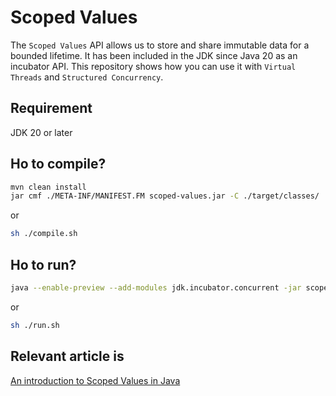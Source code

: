 # Scoped Values

The `Scoped Values` API allows us to store and share immutable data for a bounded lifetime. It has been included in the JDK since Java 20 as an incubator API. This repository shows how you can use it with `Virtual Threads` and `Structured Concurrency`.

## Requirement
JDK 20 or later

## Ho to compile?
```bash
mvn clean install
jar cmf ./META-INF/MANIFEST.FM scoped-values.jar -C ./target/classes/ .
```

or

```bash
sh ./compile.sh   
```

## Ho to run?

```bash
java --enable-preview --add-modules jdk.incubator.concurrent -jar scoped-values.jar
```

or

```bash
sh ./run.sh   
```

## Relevant article is
[An introduction to Scoped Values in Java](https://medium.com/@hakdogan/an-introduction-to-scoped-values-in-java-7b63ff4364a6)
